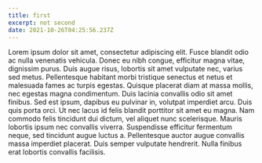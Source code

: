 ```yaml
---
title: first
excerpt: not second
date: 2021-10-26T04:25:56.237Z
---
```

Lorem ipsum dolor sit amet, consectetur adipiscing elit. Fusce blandit odio ac nulla venenatis vehicula. Donec eu nibh congue, efficitur magna vitae, dignissim purus. Duis augue risus, lobortis sit amet vulputate nec, varius sed metus. Pellentesque habitant morbi tristique senectus et netus et malesuada fames ac turpis egestas. Quisque placerat diam at massa mollis, nec egestas magna condimentum. Duis lacinia convallis odio sit amet finibus. Sed est ipsum, dapibus eu pulvinar in, volutpat imperdiet arcu. Duis quis porta orci. Ut nec lacus id felis blandit porttitor sit amet eu magna. Nam commodo felis tincidunt dui dictum, vel aliquet nunc scelerisque. Mauris lobortis ipsum nec convallis viverra. Suspendisse efficitur fermentum neque, sed tincidunt augue luctus a. Pellentesque auctor augue convallis massa imperdiet placerat. Duis semper vulputate hendrerit. Nulla finibus erat lobortis convallis facilisis.